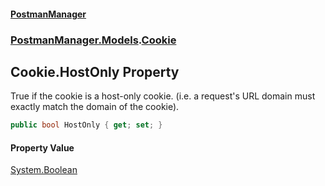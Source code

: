 #### [PostmanManager](PostmanManager.md 'PostmanManager')
### [PostmanManager.Models](PostmanManager.md#PostmanManager.Models 'PostmanManager.Models').[Cookie](PostmanManager.md#PostmanManager.Models.Cookie 'PostmanManager.Models.Cookie')

## Cookie.HostOnly Property

True if the cookie is a host-only cookie. (i.e. a request's URL domain must exactly match the domain of the cookie).

```csharp
public bool HostOnly { get; set; }
```

#### Property Value
[System.Boolean](https://docs.microsoft.com/en-us/dotnet/api/System.Boolean 'System.Boolean')